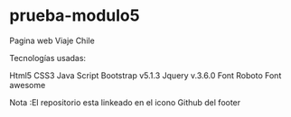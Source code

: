 # prueba-modulo5

Pagina web Viaje Chile

Tecnologías usadas:

Html5
CSS3
Java Script
Bootstrap v5.1.3
Jquery v.3.6.0
Font Roboto
Font awesome

Nota :El repositorio esta linkeado en el icono Github del footer
